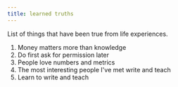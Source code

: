 ```yaml
---
title: learned truths
---
```


List of things that have been true from life experiences.

1. Money matters more than knowledge
2. Do first ask for permission later
3. People love numbers and metrics
4. The most interesting people I've met write and teach
5. Learn to write and teach
